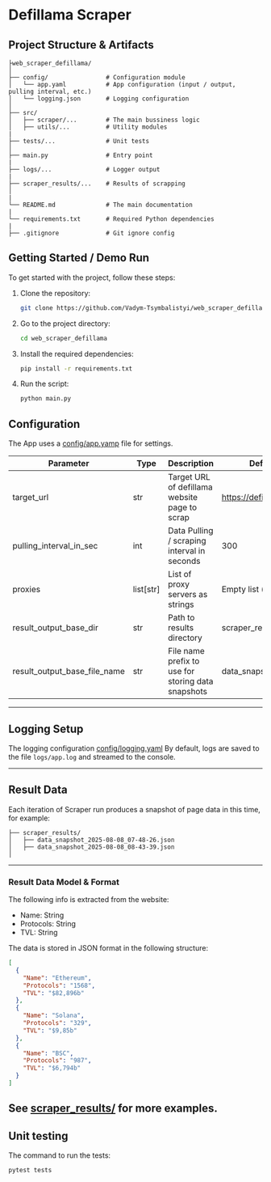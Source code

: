 # Defillama Scraper

<!-- TODO: add info about the goal and technologies used -->

## Project Structure & Artifacts

```
├web_scraper_defillama/
│
├── config/                # Configuration module
│   └── app.yaml           # App configuration (input / output, pulling interval, etc.)
│   └── logging.json       # Logging configuration
│
├── src/                   
│   ├── scraper/...        # The main bussiness logic
│   ├── utils/...          # Utility modules
|
├── tests/...              # Unit tests
│
├── main.py                # Entry point
|
├── logs/...               # Logger output 
|
├── scraper_results/...    # Results of scrapping
│
|
└── README.md              # The main documentation
|
└── requirements.txt       # Required Python dependencies
|
├── .gitignore             # Git ignore config
```

## Getting Started / Demo Run

To get started with the project, follow these steps:

1. Clone the repository:
    ```bash
    git clone https://github.com/Vadym-Tsymbalistyi/web_scraper_defillama.git
    ```

2. Go to the project directory:

    ```bash
    cd web_scraper_defillama
    ```

3. Install the required dependencies:
    ```bash
    pip install -r requirements.txt
    ```

4. Run the script:
    ```bash
    python main.py
    ```

## Configuration

The App uses a [config/app.yamp](config/app.yaml) file for settings.

| Parameter                    | Type      | Description                                        | Default Value                |
|------------------------------|-----------|----------------------------------------------------|------------------------------|
| target_url                   | str       | Target URL of defillama website page to scrap      | https://defillama.com/chains |
| pulling_interval_in_sec      | int       | Data Pulling / scraping interval in seconds        | 300                          |
| proxies                      | list[str] | List of proxy servers as strings                   | Empty list (`[]`)            |
| result_output_base_dir       | str       | Path to results directory                          | scraper_results              |
| result_output_base_file_name | str       | File name prefix to use for storing data snapshots | data_snapshot                |

---

## Logging Setup

The logging configuration [config/logging.yaml](config/logging.yaml)
By default, logs are saved to the file `logs/app.log` and streamed to the console.

---

## Result Data

Each iteration of Scraper run produces a snapshot of page data in this time, for example:

```
├── scraper_results/                   
│   ├── data_snapshot_2025-08-08_07-48-26.json
│   ├── data_snapshot_2025-08-08_08-43-39.json
│ 
```

---

### Result Data Model & Format

<!-- TODO: add more info -->
The following info is extracted from the website:

* Name: String
* Protocols: String
* TVL: String

The data is stored in JSON format in the following structure:

```json
[
  {
    "Name": "Ethereum",
    "Protocols": "1568",
    "TVL": "$82,896b"
  },
  {
    "Name": "Solana",
    "Protocols": "329",
    "TVL": "$9,85b"
  },
  {
    "Name": "BSC",
    "Protocols": "987",
    "TVL": "$6,794b"
  }
]
```

See [scraper_results/](scraper_results/) for more examples.
--- 

## Unit testing

The command to run the tests:

```bash
pytest tests
```